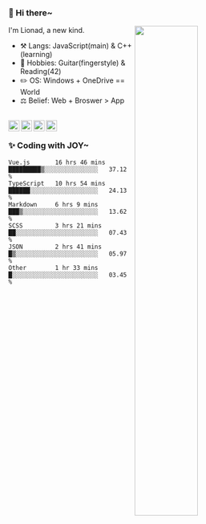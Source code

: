 ### 👋 Hi there~

[<img align="right" width="50%" src="https://github-readme-stats.vercel.app/api?username=Lionad-Morotar&show_icons=true">](https://metrics.lecoq.io/Lionad-Morotar?template=classic)

I'm Lionad, a new kind.

- ⚒️ Langs: JavaScript(main) & C++(learning)
- 🎨 Hobbies: Guitar(fingerstyle) & Reading(42)
- ✏️ OS: Windows + OneDrive == World
- ⚖️ Belief: Web + Broswer > App

<br />

<a href="https://www.lionad.art">
  <img align="left" alt="lionad-art" width="22px" src="https://cdn.jsdelivr.net/npm/simple-icons@3.1.0/icons/wordpress.svg" />
</a>
<a href="#1806234223">
  <img align="left" alt="1806234223" width="22px" src="https://cdn.jsdelivr.net/npm/simple-icons@3.1.0/icons/tencentqq.svg" />
</a>
<a href="https://www.zhihu.com/people/Lionad">
  <img align="left" alt="132yse" width="22px" src="https://cdn.jsdelivr.net/npm/simple-icons@3.1.0/icons/zhihu.svg" />
</a>
<a href="https://github.com/Lionad-Morotar">
  <img align="left" alt="yisar" width="22px" src="https://cdn.jsdelivr.net/npm/simple-icons@3.1.0/icons/github.svg" />
</a>

<br />

### ✨ Coding with JOY~

<!--START_SECTION:waka-->

```text
Vue.js       16 hrs 46 mins  █████████▒░░░░░░░░░░░░░░░   37.12 %
TypeScript   10 hrs 54 mins  ██████░░░░░░░░░░░░░░░░░░░   24.13 %
Markdown     6 hrs 9 mins    ███▒░░░░░░░░░░░░░░░░░░░░░   13.62 %
SCSS         3 hrs 21 mins   ██░░░░░░░░░░░░░░░░░░░░░░░   07.43 %
JSON         2 hrs 41 mins   █▒░░░░░░░░░░░░░░░░░░░░░░░   05.97 %
Other        1 hr 33 mins    █░░░░░░░░░░░░░░░░░░░░░░░░   03.45 %
```

<!--END_SECTION:waka-->
